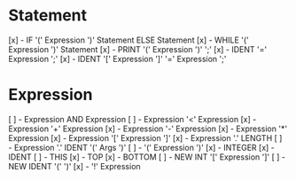 # Statement
 [x] - IF '(' Expression ')' Statement ELSE Statement
 [x] - WHILE '(' Expression ')' Statement
 [x] - PRINT '(' Expression ')' ';'
 [x] - IDENT '=' Expression ';'
 [x] - IDENT '[' Expression ']' '=' Expression ';'

# Expression

 [ ] - Expression AND Expression
 [ ] - Expression '<' Expression
 [x] - Expression '+' Expression
 [x] - Expression '-' Expression
 [x] - Expression '\*' Expression
 [x] - Expression '[' Expression ']'
 [x] - Expression '.' LENGTH
 [ ] - Expression '.' IDENT '(' Args ')'
 [ ] - '(' Expression ')'
 [x] - INTEGER
 [x] - IDENT
 [ ] - THIS
 [x] - TOP
 [x] - BOTTOM
 [ ] - NEW INT '[' Expression ']'
 [ ] - NEW IDENT '(' ')'
 [x] - '!' Expression
